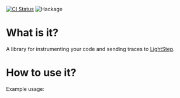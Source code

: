 
[![CI Status](https://github.com/ethercrow/lightstep-haskell/workflows/ci/badge.svg)](https://github.com/ethercrow/lightstep-haskell/actions)
![Hackage](https://img.shields.io/hackage/v/lightstep-haskell)

# What is it?

A library for instrumenting your code and sending traces to [LightStep](https://lightstep.com/).


# How to use it?

Example usage:

